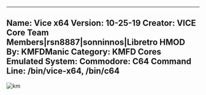 -----------------------
Name: Vice x64
Version: 10-25-19
Creator: VICE Core Team Members|rsn8887|sonninnos|Libretro
HMOD By: KMFDManic
Category: KMFD Cores
Emulated System: Commodore: C64
Command Line: /bin/vice-x64, /bin/c64
-----------------------
![km](https://i.imgur.com/aDikPjx.png)
